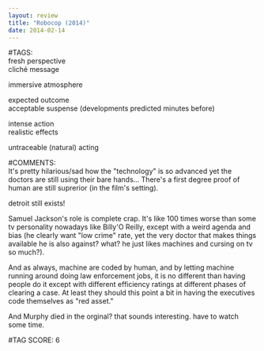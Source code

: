 ```yaml
---  
layout: review  
title: "Robocop (2014)"  
date: 2014-02-14  
---  
```

  
#TAGS:  
fresh perspective  
cliché message  
  
immersive atmosphere  
  
expected outcome  
acceptable suspense (developments predicted minutes before)  
  
intense action  
realistic effects  
  
untraceable (natural) acting  
  
#COMMENTS:  
It's pretty hilarious/sad how the "technology" is so advanced yet the doctors are still using their bare hands... There's a first degree proof of human are still suprerior (in the film's setting).  
  
detroit still exists!  
  
Samuel Jackson's role is complete crap. It's like 100 times worse than some tv personality nowadays like Billy'O Reilly, except with a weird agenda and bias (he clearly want "low crime" rate, yet the very doctor that makes things available he is also against? what? he just likes machines and cursing on tv so much?).  
  
And as always, machine are coded by human, and by letting machine running around doing law enforcement jobs, it is no different than having people do it except with different efficiency ratings at different phases of clearing a case. At least they should this point a bit in having the executives code themselves as "red asset."  
  
And Murphy died in the orginal? that sounds interesting. have to watch some time.  
  
  
  
  
  
#TAG SCORE: 6  

